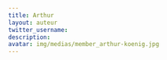 ```yaml
---
title: Arthur
layout: auteur
twitter_username:
description:
avatar: img/medias/member_arthur-koenig.jpg
---
```


